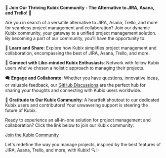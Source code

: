 🌟 **Join Our Thriving Kubix Community - The Alternative to JIRA, Asana, and Trello!** 🌟

Are you in search of a versatile alternative to JIRA, Asana, Trello, and more for seamless project management and collaboration? Join our dynamic Kubix community, your gateway to a unified project management solution. By becoming a part of our community, you'll have the opportunity to:

🚀 **Learn and Share**: Explore how Kubix simplifies project management and collaboration, encompassing the best of JIRA, Asana, Trello, and more.

🤝 **Connect with Like-minded Kubix Enthusiasts**: Network with fellow Kubix users who've chosen a holistic approach to managing their projects.

🗨️ **Engage and Collaborate**: Whether you have questions, innovative ideas, or valuable feedback, our [GitHub Discussions](https://github.com/orgs/Kubik-Management/discussions) are the perfect hub for sharing your thoughts and connecting with Kubix users worldwide.

🙏 **Gratitude to Our Kubix Community**: A heartfelt shoutout to our dedicated Kubix users and contributors! Your unwavering support is steering the future of Kubix.

Ready to experience an all-in-one solution for project management and collaboration? Click the link below to join our Kubix community:

[Join the Kubix Community](https://kubix-talk.slack.com)

Let's redefine the way you manage projects, inspired by the best features of JIRA, Asana, Trello, and more, with Kubix! 🔍✨


<!-- 📊 **Contributor Stats**: Delve into the impressive journey of our [contributors](https://github.com/kubixproject/graphs/contributors) who are shaping the evolution of Kubix. -->



